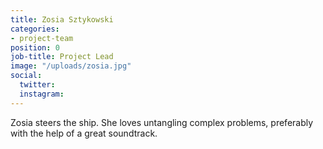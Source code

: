 ```yaml
---
title: Zosia Sztykowski
categories:
- project-team
position: 0
job-title: Project Lead
image: "/uploads/zosia.jpg"
social:
  twitter: 
  instagram: 
---
```


Zosia steers the ship. She loves untangling complex problems, preferably with the help of a great soundtrack.